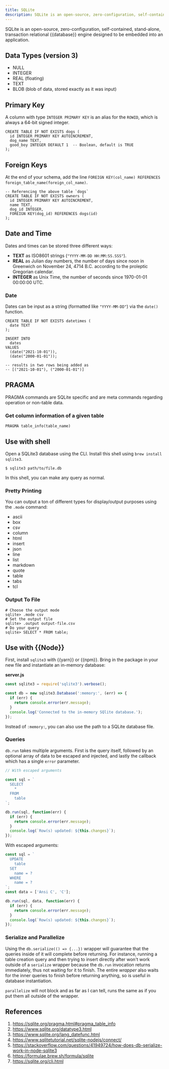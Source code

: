 ```yaml
---
title: SQLite
description: SQLite is an open-source, zero-configuration, self-contained, stand-alone, transaction relational database.
---
```


SQLite is an open-source, zero-configuration, self-contained, stand-alone, transaction relational {{database}} engine designed to be embedded into an application.

## Data Types (version 3)

- NULL
- INTEGER
- REAL (floating)
- TEXT
- BLOB (blob of data, stored exactly as it was input)

## Primary Key

A column with type `INTEGER PRIMARY KEY` is an alias for the `ROWID`, which is always a 64-bit signed integer.

```sqlite
CREATE TABLE IF NOT EXISTS dogs (
  id INTEGER PRIMARY KEY AUTOINCREMENT,
  dog_name TEXT,
  good_boy INTEGER DEFAULT 1  -- Boolean, default is TRUE
);
```

## Foreign Keys

At the end of your schema, add the line `FOREIGN KEY(col_name) REFERENCES foreign_table_name(foreign_col_name)`.

```sqlite
-- Referencing the above table `dogs`
CREATE TABLE IF NOT EXISTS owners (
  id INTEGER PRIMARY KEY AUTOINCREMENT,
  name TEXT,
  dog_id INTEGER,
  FOREIGN KEY(dog_id) REFERENCES dogs(id)
);
```

## Date and Time

Dates and times can be stored three different ways:

- **TEXT** as ISO8601 strings (`"YYYY-MM-DD HH:MM:SS.SSS"`).
- **REAL** as Julian day numbers, the number of days since noon in Greenwich on November 24, 4714 B.C. according to the proleptic Gregorian calendar.
- **INTEGER** as Unix Time, the number of seconds since 1970-01-01 00:00:00 UTC.

### Date

Dates can be input as a string (formatted like `"YYYY-MM-DD"`) via the `date()` function.

```sqlite
CREATE TABLE IF NOT EXISTS datetimes (
  date TEXT
);

INSERT INTO
  dates
VALUES
  (date("2021-10-01")),
  (date("2000-01-01"));
  
-- results in two rows being added as 
-- [("2021-10-01"), ("2000-01-01")] 
```

## PRAGMA

PRAGMA commands are SQLite specific and are meta commands regarding operation or non-table data.

### Get column information of a given table

```sqlite
PRAGMA table_info(table_name)
```

## Use with shell

Open a SQLite3 database using the CLI. Install this shell using `brew install sqlite3`.

```shell
$ sqlite3 path/to/file.db
```

In this shell, you can make any query as normal.

### Pretty Printing

You can output a ton of different types for display/output purposes using the `.mode` command:

-  ascii
-  box
-  csv
-  column
-  html
-  insert
-  json
-  line
-  list
-  markdown
-  quote
-  table
-  tabs
-  tcl

### Output To File

```shell
# Choose the output mode
sqlite> .mode csv
# Set the output file
sqlite> .output output-file.csv
# Do your query
sqlite> SELECT * FROM table;
```

## Use with {{Node}}

First, install `sqlite3` with {{yarn}} or {{npm}}. Bring in the package in your new file and instantiate an in-memory database:

**server.js**

```javascript
const sqlite3 = require('sqlite3').verbose();

const db = new sqlite3.Database(':memory:', (err) => {
  if (err) {
    return console.error(err.message);
  }
  console.log('Connected to the in-memory SQlite database.');
});
```

Instead of `:memory:`, you can also use the path to a SQLite database file.

### Queries

`db.run` takes multiple arguments. First is the query itself, followed by an optional array of data to be escaped and injected, and lastly the callback which has a single `error` parameter.

```javascript
// With escaped arguments

const sql = `
  SELECT
    *
  FROM
    table
`;

db.run(sql, function(err) {
  if (err) {
    return console.error(err.message);
  }
  console.log(`Row(s) updated: ${this.changes}`);
});
```

With escaped arguments:

```javascript
const sql = `
  UPDATE
    table
  SET
    name = ?
  WHERE
    name = ?
`;
const data = ['Ansi C', 'C'];

db.run(sql, data, function(err) {
  if (err) {
    return console.error(err.message);
  }
  console.log(`Row(s) updated: ${this.changes}`);
});
```

### Serialize and Parallelize

Using the `db.serialize(() => {...})` wrapper will guarantee that the queries inside of it will complete before returning. For instance, running a table creation query and then trying to insert directly after won't work outside of a `serialize` wrapper because the `db.run` invocation returns immediately, thus not waiting for it to finish. The entire *wrapper* also waits for the inner queries to finish before returning anything, so is useful in database instantiation.

`parallelize` will not block and as far as I can tell, runs the same as if you put them all outside of the wrapper.

## References

1. https://sqlite.org/pragma.html#pragma_table_info
2. https://www.sqlite.org/datatype3.html
3. https://www.sqlite.org/lang_datefunc.html
4. https://www.sqlitetutorial.net/sqlite-nodejs/connect/
5. https://stackoverflow.com/questions/41949724/how-does-db-serialize-work-in-node-sqlite3
6. https://formulae.brew.sh/formula/sqlite
7. https://sqlite.org/cli.html